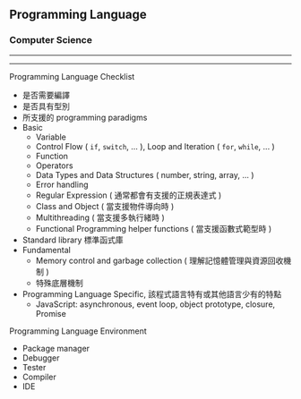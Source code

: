 ## Programming Language

### Computer Science

---

---

Programming Language Checklist

- 是否需要編譯
- 是否具有型別
- 所支援的 programming paradigms
- Basic
  - Variable
  - Control Flow ( `if`, `switch`, ... ), Loop and Iteration ( `for`, `while`, ... )
  - Function
  - Operators
  - Data Types and Data Structures ( number, string, array, ... )
  - Error handling
  - Regular Expression ( 通常都會有支援的正規表達式 )
  - Class and Object ( 當支援物件導向時 )
  - Multithreading ( 當支援多執行緒時 )
  - Functional Programming helper functions ( 當支援函數式範型時 )
- Standard library 標準函式庫
- Fundamental
  - Memory control and garbage collection ( 理解記憶體管理與資源回收機制 )
  - 特殊底層機制
- Programming Language Specific, 該程式語言特有或其他語言少有的特點
  - JavaScript: asynchronous, event loop, object prototype, closure, Promise

Programming Language Environment

- Package manager
- Debugger
- Tester
- Compiler
- IDE
